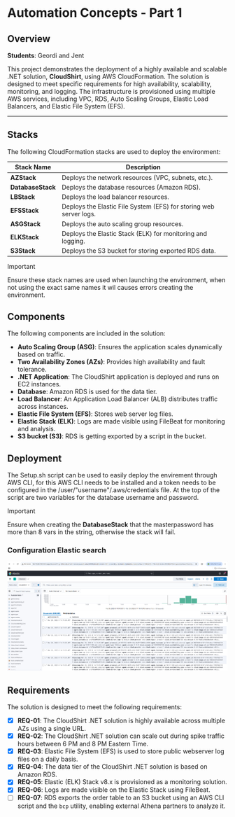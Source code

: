 # Automation Concepts - Part 1
## Overview
**Students**: Geordi and Jent

This project demonstrates the deployment of a highly available and scalable .NET solution, **CloudShirt**, using AWS CloudFormation. The solution is designed to meet specific requirements for high availability, scalability, monitoring, and logging. The infrastructure is provisioned using multiple AWS services, including VPC, RDS, Auto Scaling Groups, Elastic Load Balancers, and Elastic File System (EFS).

---

## Stacks
The following CloudFormation stacks are used to deploy the environment:

| **Stack Name**   | **Description**                                      |
|-------------------|------------------------------------------------------|
| **AZStack**       | Deploys the network resources (VPC, subnets, etc.). |
| **DatabaseStack** | Deploys the database resources (Amazon RDS).        |
| **LBStack**       | Deploys the load balancer resources.                |
| **EFSStack**      | Deploys the Elastic File System (EFS) for storing web server logs. |
| **ASGStack**      | Deploys the auto scaling group resources.           |
| **ELKStack**      | Deploys the Elastic Stack (ELK) for monitoring and logging. |
| **S3Stack**       | Deploys the S3 bucket for storing exported RDS data. |

> [!IMPORTANT] 
> Ensure these stack names are used when launching the environment,
> when not using the exact same names it wil causes errors creating 
> the environment.

## Components
The following components are included in the solution:

- **Auto Scaling Group (ASG)**: Ensures the application scales dynamically based on traffic.
- **Two Availability Zones (AZs)**: Provides high availability and fault tolerance.
- **.NET Application**: The CloudShirt application is deployed and runs on EC2 instances.
- **Database**: Amazon RDS is used for the data tier. 
- **Load Balancer**: An Application Load Balancer (ALB) distributes traffic across instances.
- **Elastic File System (EFS)**: Stores web server log files.
- **Elastic Stack (ELK)**: Logs are made visible using FileBeat for monitoring and analysis.
- **S3 bucket (S3)**: RDS is getting exported by a script in the bucket.

## Deployment 
The Setup.sh script can be used to easily deploy the envirement through AWS CLI, for this AWS CLI needs to be installed and 
a token needs to be configured in the /user/"username"/.aws/credentials file. 
At the top of the script are two variables for the database username and password.
> [!IMPORTANT] 
> Ensure when creating the **DatabaseStack** that the masterpassword has
> more than 8 vars in the string, otherwise the stack will fail.

### Configuration Elastic search
![Image description](https://github.com/513948/Automation-concepts-part1/blob/main/images/2025-03-29%2014_20_12-Settings.png)

## Requirements
The solution is designed to meet the following requirements:

- [x] **REQ-01**: The CloudShirt .NET solution is highly available across multiple AZs using a single URL.
- [x] **REQ-02**: The CloudShirt .NET solution can scale out during spike traffic hours between 6 PM and 8 PM Eastern Time.
- [x] **REQ-03**: Elastic File System (EFS) is used to store public webserver log files on a daily basis.
- [x] **REQ-04**: The data tier of the CloudShirt .NET solution is based on Amazon RDS.
- [x] **REQ-05**: Elastic (ELK) Stack v8.x is provisioned as a monitoring solution.
- [x] **REQ-06**: Logs are made visible on the Elastic Stack using FileBeat.
- [ ] **REQ-07**: RDS exports the order table to an S3 bucket using an AWS CLI script and the `bcp` utility, enabling external Athena partners to analyze it.
